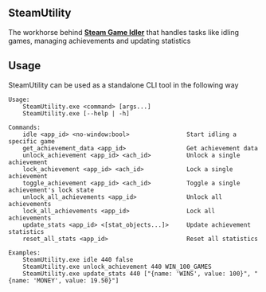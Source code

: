 ## SteamUtility
The workhorse behind [**Steam Game Idler**](https://github.com/zevnda/steam-game-idler) that handles tasks like idling games, managing achievements and updating statistics

## Usage
SteamUtility can be used as a standalone CLI tool in the following way

```
Usage:
    SteamUtility.exe <command> [args...]
    SteamUtility.exe [--help | -h]

Commands:
    idle <app_id> <no-window:bool>                Start idling a specific game
    get_achievement_data <app_id>                 Get achievement data
    unlock_achievement <app_id> <ach_id>          Unlock a single achievement
    lock_achievement <app_id> <ach_id>            Lock a single achievement
    toggle_achievement <app_id> <ach_id>          Toggle a single achievement's lock state
    unlock_all_achievements <app_id>              Unlock all achievements
    lock_all_achievements <app_id>                Lock all achievements
    update_stats <app_id> <[stat_objects...]>     Update achievement statistics
    reset_all_stats <app_id>                      Reset all statistics

Examples:
    SteamUtility.exe idle 440 false
    SteamUtility.exe unlock_achievement 440 WIN_100_GAMES
    SteamUtility.exe update_stats 440 ["{name: 'WINS', value: 100}", "{name: 'MONEY', value: 19.50}"]
```

